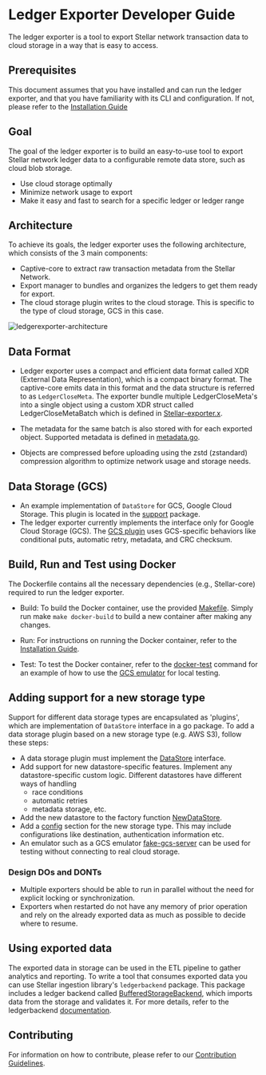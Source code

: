 
# Ledger Exporter Developer Guide
The ledger exporter is a tool to export Stellar network transaction data to cloud storage in a way that is easy to access.

## Prerequisites
This document assumes that you have installed and can run the ledger exporter, and that you have familiarity with its CLI and configuration. If not, please refer to the [Installation Guide](./README.md)

## Goal
The goal of the ledger exporter is to build an easy-to-use tool to export Stellar network ledger data to a configurable remote data store, such as cloud blob storage.
 - Use cloud storage optimally
 - Minimize network usage to export
 - Make it easy and fast to search for a specific ledger or ledger range

## Architecture
To achieve its goals, the ledger exporter uses the following architecture, which consists of the 3 main components:
- Captive-core to extract raw transaction metadata from the Stellar Network.
- Export manager to bundles and organizes the ledgers to get them ready for export.
- The cloud storage plugin writes to the cloud storage. This is specific to the type of cloud storage, GCS in this case.


![ledgerexporter-architecture](https://github.com/urvisavla/go/assets/30014929/8fcc4733-6e35-4de7-ad06-0a27515364cd)


## Data Format
- Ledger exporter uses a compact and efficient data format called XDR (External Data Representation), which is a compact binary format. The captive-core emits data in this format and the data structure is referred to as `LedgerCloseMeta`. The exporter bundle multiple LedgerCloseMeta's into a single object using a custom XDR struct called LedgerCloseMetaBatch which is defined in [Stellar-exporter.x](https://github.com/stellar/go/blob/master/xdr/Stellar-exporter.x).

- The metadata for the same batch is also stored with for each exported object. Supported metadata is defined in [metadata.go](https://github.com/stellar/go/blob/master/support/datastore/metadata.go). 

- Objects are compressed before uploading using the zstd (zstandard) compression algorithm to optimize network usage and storage needs.

## Data Storage (GCS)
- An example implementation of `DataStore` for GCS, Google Cloud Storage. This plugin is located in the [support](https://github.com/stellar/go/tree/master/support/datastore) package. 
- The ledger exporter currently implements the interface only for Google Cloud Storage (GCS). The [GCS plugin](https://github.com/stellar/go/blob/master/support/datastore/gcs_datastore.go) uses GCS-specific behaviors like conditional puts, automatic retry, metadata, and CRC checksum.

## Build, Run and Test using Docker
The Dockerfile contains all the necessary dependencies (e.g., Stellar-core) required to run the ledger exporter. 

- Build: To build the Docker container, use the provided [Makefile](https://github.com/stellar/go/exp/services/ledgerexporter/Makefile). Simply run make `make docker-build` to build a new container after making any changes.

- Run: For instructions on running the Docker container, refer to the [Installation Guide](./README.md).

- Test: To test the Docker container, refer to the [docker-test](https://github.com/stellar/go/blob/master/exp/services/ledgerexporter/Makefile) command for an example of how to use the [GCS emulator](https://github.com/fsouza/fake-gcs-server) for local testing. 

## Adding support for a new storage type
Support for different data storage types are encapsulated as 'plugins', which are implementation of `DataStore` interface in a go package. To add a data storage plugin based on a new storage type (e.g. AWS S3), follow these steps:

- A data storage plugin must implement the [DataStore](https://github.com/stellar/go/blob/master/support/datastore/datastore.go) interface.
- Add support for new datastore-specific features. Implement any datastore-specific custom logic. Different datastores have different ways of handling 
  - race conditions
  - automatic retries
  - metadata storage, etc.
- Add the new datastore to the factory function [NewDataStore](https://github.com/stellar/go/blob/master/support/datastore/datastore.go).
- Add a [config](https://github.com/stellar/go/blob/master/exp/services/ledgerexporter/config.example.toml) section for the new storage type. This may include configurations like destination, authentication information etc.
- An emulator such as a GCS emulator [fake-gcs-server](https://github.com/fsouza/fake-gcs-server) can be used for testing without connecting to real cloud storage.

### Design DOs and DONTs
- Multiple exporters should be able to run in parallel without the need for explicit locking or synchronization.
- Exporters when restarted do not have any memory of prior operation and rely on the already exported data as much as possible to decide where to resume.

## Using exported data
The exported data in storage can be used in the ETL pipeline to gather analytics and reporting. To write a tool that consumes exported data you can use Stellar ingestion library's `ledgerbackend` package. This package includes a ledger backend called [BufferedStorageBackend](https://github.com/stellar/go/blob/master/ingest/ledgerbackend/buffered_storage_backend.go),
which imports data from the storage and validates it. For more details, refer to the ledgerbackend [documentation](https://github.com/stellar/go/tree/master/ingest/ledgerbackend).

## Contributing
For information on how to contribute, please refer to our [Contribution Guidelines](https://github.com/stellar/go/blob/master/CONTRIBUTING.md).
